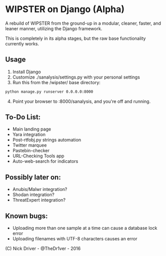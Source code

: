 # WIPSTER on Django (Alpha)

A rebuild of WIPSTER from the ground-up in a modular, cleaner, faster, and leaner manner, utilizing the Django framework.

This is completely in its alpha stages, but the raw base functionality currently works.

## Usage
1. Install Django
2. Customize ./sanalysis/settings.py with your personal settings
3. Run this from the /wipster/ base directory:
```sh
python manage.py runserver 0.0.0.0:8000 
```
4. Point your browser to :8000/sanalysis, and you're off and running.

## To-Do List:

- Main landing page
- Yara integration
- Post-rtfobj.py strings automation
- Twitter marquee
- Pastebin-checker
- URL-Checking Tools app
- Auto-web-search for indicators

## Possibly later on:

- Anubis/Malwr integration?
- Shodan integration?
- ThreatExpert integration?

## Known bugs:

- Uploading more than one sample at a time can cause a database lock error
- Uploading filenames with UTF-8 characters causes an error

(C) Nick Driver - @TheDr1ver - 2016

